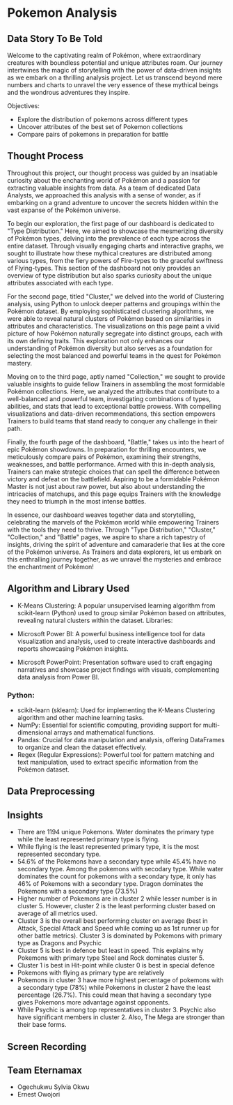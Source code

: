 # Pokemon Analysis


## Data Story To Be Told
Welcome to the captivating realm of Pokémon, where extraordinary creatures with boundless potential and unique attributes roam. Our journey intertwines the magic of storytelling with the power of data-driven insights as we embark on a thrilling analysis project. Let us transcend beyond mere numbers and charts to unravel the very essence of these mythical beings and the wondrous adventures they inspire.

Objectives:

* Explore the distribution of pokemons across different types
* Uncover attributes of the best set of Pokemon collections
* Compare pairs of pokemons in preparation for battle


## Thought Process

Throughout this project, our thought process was guided by an insatiable curiosity about the enchanting world of Pokémon and a passion for extracting valuable insights from data. As a team of dedicated Data Analysts, we approached this analysis with a sense of wonder, as if embarking on a grand adventure to uncover the secrets hidden within the vast expanse of the Pokémon universe.

To begin our exploration, the first page of our dashboard is dedicated to "Type Distribution." Here, we aimed to showcase the mesmerizing diversity of Pokémon types, delving into the prevalence of each type across the entire dataset. Through visually engaging charts and interactive graphs, we sought to illustrate how these mythical creatures are distributed among various types, from the fiery powers of Fire-types to the graceful swiftness of Flying-types. This section of the dashboard not only provides an overview of type distribution but also sparks curiosity about the unique attributes associated with each type.

For the second page, titled "Cluster," we delved into the world of Clustering analysis, using Python to unlock deeper patterns and groupings within the Pokémon dataset. By employing sophisticated clustering algorithms, we were able to reveal natural clusters of Pokémon based on similarities in attributes and characteristics. The visualizations on this page paint a vivid picture of how Pokémon naturally segregate into distinct groups, each with its own defining traits. This exploration not only enhances our understanding of Pokémon diversity but also serves as a foundation for selecting the most balanced and powerful teams in the quest for Pokémon mastery.

Moving on to the third page, aptly named "Collection," we sought to provide valuable insights to guide fellow Trainers in assembling the most formidable Pokémon collections. Here, we analyzed the attributes that contribute to a well-balanced and powerful team, investigating combinations of types, abilities, and stats that lead to exceptional battle prowess. With compelling visualizations and data-driven recommendations, this section empowers Trainers to build teams that stand ready to conquer any challenge in their path.

Finally, the fourth page of the dashboard, "Battle," takes us into the heart of epic Pokémon showdowns. In preparation for thrilling encounters, we meticulously compare pairs of Pokémon, examining their strengths, weaknesses, and battle performance. Armed with this in-depth analysis, Trainers can make strategic choices that can spell the difference between victory and defeat on the battlefield. Aspiring to be a formidable Pokémon Master is not just about raw power, but also about understanding the intricacies of matchups, and this page equips Trainers with the knowledge they need to triumph in the most intense battles.

In essence, our dashboard weaves together data and storytelling, celebrating the marvels of the Pokémon world while empowering Trainers with the tools they need to thrive. Through "Type Distribution," "Cluster," "Collection," and "Battle" pages, we aspire to share a rich tapestry of insights, driving the spirit of adventure and camaraderie that lies at the core of the Pokémon universe. As Trainers and data explorers, let us embark on this enthralling journey together, as we unravel the mysteries and embrace the enchantment of Pokémon!



## Algorithm and Library Used

* K-Means Clustering: A popular unsupervised learning algorithm from scikit-learn (Python) used to group similar Pokémon based on attributes, revealing natural clusters within the dataset.
Libraries:

* Microsoft Power BI: A powerful business intelligence tool for data visualization and analysis, used to create interactive dashboards and reports showcasing Pokémon insights.
* Microsoft PowerPoint: Presentation software used to craft engaging narratives and showcase project findings with visuals, complementing data analysis from Power BI.

### Python:

* scikit-learn (sklearn): Used for implementing the K-Means Clustering algorithm and other machine learning tasks.
* NumPy: Essential for scientific computing, providing support for multi-dimensional arrays and mathematical functions.
* Pandas: Crucial for data manipulation and analysis, offering DataFrames to organize and clean the dataset effectively.
* Regex (Regular Expressions): Powerful tool for pattern matching and text manipulation, used to extract specific information from the Pokémon dataset.





## Data Preprocessing

## Insights

* There are 1194 unique Pokemons. Water dominates the primary type while the least represented primary type is flying.
*  While flying is the least represented primary type, it is the most represented secondary type.
*  54.6% of the Pokemons have a secondary type while 45.4% have no secondary type. Among the pokemons with secodary type. While water dominates the count for pokemons with a secondary type, it only has 46% of Pokemons with a secondary type. Dragon dominates the Pokemons with a secondary type (73.5%)
* Higher number of Pokemons are in cluster 2 while lesser number is in cluster 5. However, cluster 2 is the least performing cluster based on average of all metrics used.
* Cluster 3 is the overall best performing cluster on average (best in Attack, Special Attack and Speed while coming up as 1st runner up for other battle metrics). Cluster 3 is dominated by Pokemons with primary type as Dragons and Psychic 
* Cluster 5 is best in defence but least in speed. This explains why Pokemons with primary type Steel and Rock dominates cluster 5.
* Cluster 1 is best in Hit-point while cluster 0 is best in special defence
*  Pokemons with flying as primary type are relatively
*  Pokemons in cluster 3 have more highest percentage of pokemons with a secondary type (78%) while Pokemons in cluster 2 have the least percentage (26.7%). This could mean that having a secondary type gives Pokemons more advantage against opponents.
*  While Psychic is among top representatives in cluster 3. Psychic also have significant members in cluster 2. Also, The Mega are stronger than their base forms.


## Screen Recording


## Team Eternamax

* Ogechukwu Sylvia Okwu
* Ernest Owojori

